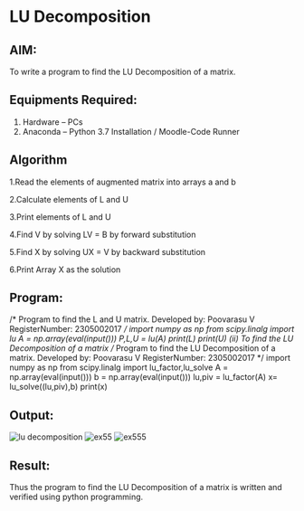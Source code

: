 # LU Decomposition 

## AIM:
To write a program to find the LU Decomposition of a matrix.

## Equipments Required:
1. Hardware – PCs
2. Anaconda – Python 3.7 Installation / Moodle-Code Runner

## Algorithm
1.Read the elements of augmented matrix into arrays a and b

2.Calculate elements of L and U

3.Print elements of L and U

4.Find V by solving LV = B by forward substitution

5.Find X by solving UX = V by backward substitution

6.Print Array X as the solution

## Program:
/*
Program to find the L and U matrix.
Developed by: Poovarasu V
RegisterNumber: 2305002017
*/
import numpy as np
from scipy.linalg import lu
A = np.array(eval(input()))
P,L,U = lu(A)
print(L)
print(U)
(ii) To find the LU Decomposition of a matrix
/*
Program to find the LU Decomposition of a matrix.
Developed by: Poovarasu V
RegisterNumber: 2305002017
*/
import numpy as np
from scipy.linalg import lu_factor,lu_solve
A = np.array(eval(input()))
b = np.array(eval(input()))
lu,piv = lu_factor(A)
x= lu_solve((lu,piv),b)
print(x)

## Output:
![lu decomposition]()
![ex55](https://github.com/Poovarasu8/LU-Decomposition/assets/155505954/a5201438-b0e0-4f07-9b2f-842a64a4badb)
![ex555](https://github.com/Poovarasu8/LU-Decomposition/assets/155505954/5a23f44e-1a30-4378-8e4e-0ad9b0a570a8)


## Result:
Thus the program to find the LU Decomposition of a matrix is written and verified using python programming.

